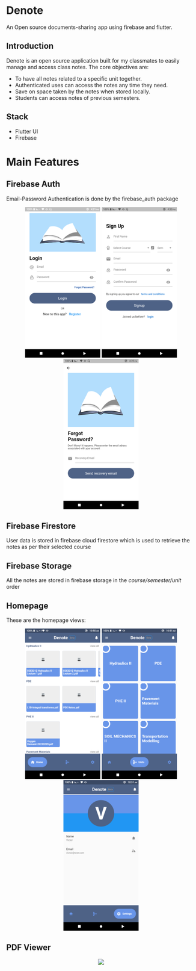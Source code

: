 # Denote

An Open source documents-sharing app using firebase and flutter.

## Introduction

Denote is an open source application built for my classmates to easily manage and access class notes.
The core objectives are:

* To have all notes related to a specific unit together.
* Authenticated uses can access the notes any time they need.
* Save on space taken by the notes when stored locally.
* Students can access notes of previous semesters.

## Stack

* Flutter UI
* Firebase

# Main Features

## Firebase Auth

Email-Password Authentication is done by the firebase_auth package

<div align="center">
<img src="screenshots/auth1.png" width="200px"/>
<img src="screenshots/auth2.png" width="200px"/>
<img src="screenshots/auth3.png" width="200px"/>
</div>


## Firebase Firestore

User data is stored in firebase cloud firestore which is used to retrieve the notes as per their selected course

## Firebase Storage

All the notes are stored in firebase storage in the _course/semester/unit_ order

## Homepage

These are the homepage views:


<div align="center">
<img src="screenshots/home1.png" width="200px"/>
<img src="screenshots/home2.png" width="200px"/>
<img src="screenshots/home3.png" width="200px"/>
</div>


## PDF Viewer
<div align="center">
<img src="screenshots/pdfview1.png" width="200px"/>
</div>



